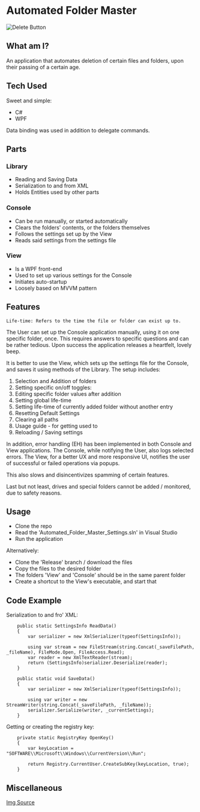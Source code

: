 # Automated Folder Master

![Delete Button](https://i.imgur.com/XcrFxC3.png)

## What am I?

An application that automates deletion of certain files and folders, upon their passing of a certain age.

## Tech Used

Sweet and simple:
- C#
- WPF

Data binding was used in addition to delegate commands.

## Parts

### Library
* Reading and Saving Data
* Serialization to and from XML
* Holds Entities used by other parts

### Console
* Can be run manually, or started automatically
* Clears the folders' contents, or the folders themselves
* Follows the settings set up by the View
* Reads said settings from the settings file

### View
* Is a WPF front-end
* Used to set up various settings for the Console
* Initiates auto-startup
* Loosely based on MVVM pattern

## Features

`Life-time: Refers to the time the file or folder can exist up to.`

The User can set up the Console application manually, using it on one specific folder, once. This requires answers to specific questions and can be rather tedious. Upon success the application releases a heartfelt, lovely beep.

It is better to use the View, which sets up the settings file for the Console, and saves it using methods of the Library. The setup includes:

1. Selection and Addition of folders
2. Setting specific on/off toggles:
3. Editing specific folder values after addition
4. Setting global life-time
5. Setting life-time of currently added folder without another entry
6. Resetting Default Settings
7. Clearing all paths
8. Usage guide - for getting used to
9. Reloading / Saving settings

In addition, error handling (EH) has been implemented in both Console and View applications. The Console, while notifying the User, also logs selected errors. The View, for a better UX and more responsive UI, notifies the user of successful or failed operations via popups.

This also slows and disincentivizes spamming of certain features.

Last but not least, drives and special folders cannot be added / monitored, due to safety reasons.

## Usage

- Clone the repo
- Read the 'Automated_Folder_Master_Settings.sln' in Visual Studio
- Run the application

Alternatively:
- Clone the 'Release' branch / download the files
- Copy the files to the desired folder
- The folders 'View' and 'Console' should be in the same parent folder
- Create a shortcut to the View's executable, and start that

## Code Example

Serialization to and fro' XML:
```
    public static SettingsInfo ReadData()
    {
        var serializer = new XmlSerializer(typeof(SettingsInfo));

        using var stream = new FileStream(string.Concat(_saveFilePath, _fileName), FileMode.Open, FileAccess.Read);
        var reader = new XmlTextReader(stream);
        return (SettingsInfo)serializer.Deserialize(reader);
    }

    public static void SaveData()
    {
        var serializer = new XmlSerializer(typeof(SettingsInfo));

        using var writer = new StreamWriter(string.Concat(_saveFilePath, _fileName));
        serializer.Serialize(writer, _currentSettings);
    }
```

Getting or creating the registry key:
```
    private static RegistryKey OpenKey()
    {
        var keyLocation = "SOFTWARE\\Microsoft\\Windows\\CurrentVersion\\Run";

        return Registry.CurrentUser.CreateSubKey(keyLocation, true);
    }
```

## Miscellaneous
[Img Source](https://www.consumerreports.org/privacy/how-to-delete-online-accounts-you-no-longer-need/)
